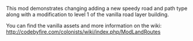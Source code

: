 This mod demonstrates changing adding a new speedy road and path type along with a modification to level 1 of the vanilla road layer building.

You can find the vanilla assets and more information on the wiki: http://codebyfire.com/colonists/wiki/index.php/ModLandRoutes
